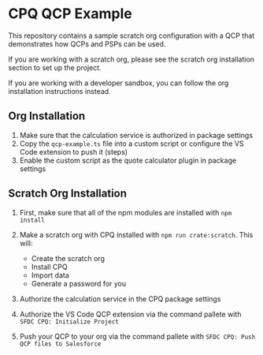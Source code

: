 # CPQ QCP Example

This repository contains a sample scratch org configuration with a QCP that demonstrates how QCPs and PSPs can be used.

If you are working with a scratch org, please see the scratch org installation section to set up the project.

If you are working with a developer sandbox, you can follow the org installation instructions instead.

## Org Installation

1. Make sure that the calculation service is authorized in package settings
2. Copy the `qcp-example.ts` file into a custom script or configure the VS Code extension to push it (steps)
3. Enable the custom script as the quote calculator plugin in package settings

## Scratch Org Installation

1. First, make sure that all of the npm modules are installed with `npm install`

2. Make a scratch org with CPQ installed with `npm run crate:scratch`. This will:

   - Create the scratch org
   - Install CPQ
   - Import data
   - Generate a password for you

3. Authorize the calculation service in the CPQ package settings

4. Authorize the VS Code QCP extension via the command pallete with `SFDC CPQ: Initialize Project`

5. Push your QCP to your org via the command pallete with `SFDC CPQ: Push QCP files to Salesforce`
